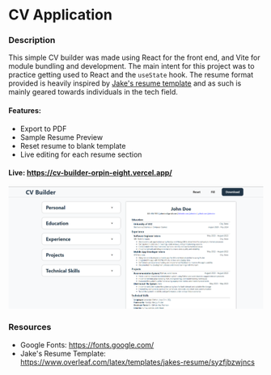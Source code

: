 # CV Application

### Description

This simple CV builder was made using React for the front end, and Vite for module bundling and development. The main intent for this project was to practice getting used to React and the `useState` hook. The resume format provided is heavily inspired by [Jake's resume template](https://www.overleaf.com/latex/templates/jakes-resume/syzfjbzwjncs) and as such is mainly geared towards individuals in the tech field.

#### Features:

- Export to PDF
- Sample Resume Preview
- Reset resume to blank template
- Live editing for each resume section

#### Live: https://cv-builder-orpin-eight.vercel.app/

![alt text](./public/image.png)

### Resources

- Google Fonts: https://fonts.google.com/
- Jake's Resume Template: https://www.overleaf.com/latex/templates/jakes-resume/syzfjbzwjncs
